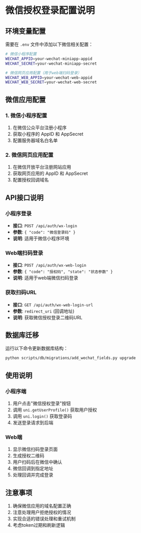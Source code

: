 # 微信授权登录配置说明

## 环境变量配置

需要在 `.env` 文件中添加以下微信相关配置：

```bash
# 微信小程序配置
WECHAT_APPID=your-wechat-miniapp-appid
WECHAT_SECRET=your-wechat-miniapp-secret

# 微信网页应用配置（用于web端扫码登录）
WECHAT_WEB_APPID=your-wechat-web-appid
WECHAT_WEB_SECRET=your-wechat-web-secret
```

## 微信应用配置

### 1. 微信小程序配置

1. 在微信公众平台注册小程序
2. 获取小程序的 AppID 和 AppSecret
3. 配置服务器域名白名单

### 2. 微信网页应用配置

1. 在微信开放平台注册网站应用
2. 获取网页应用的 AppID 和 AppSecret
3. 配置授权回调域名

## API接口说明

### 小程序登录
- **接口**: `POST /api/auth/wx-login`
- **参数**: `{ "code": "微信登录码" }`
- **说明**: 适用于微信小程序环境

### Web端扫码登录
- **接口**: `POST /api/auth/wx-web-login`
- **参数**: `{ "code": "授权码", "state": "状态参数" }`
- **说明**: 适用于web端微信扫码登录

### 获取扫码URL
- **接口**: `GET /api/auth/wx-web-login-url`
- **参数**: `redirect_uri` (回调地址)
- **说明**: 获取微信授权登录二维码URL

## 数据库迁移

运行以下命令更新数据库结构：

```bash
python scripts/db/migrations/add_wechat_fields.py upgrade
```

## 使用说明

### 小程序端
1. 用户点击"微信授权登录"按钮
2. 调用 `uni.getUserProfile()` 获取用户授权
3. 调用 `uni.login()` 获取登录码
4. 发送登录请求到后端

### Web端
1. 显示微信扫码登录页面
2. 生成授权二维码
3. 用户扫码后在微信中确认
4. 微信回调到指定地址
5. 处理回调并完成登录

## 注意事项

1. 确保微信应用的域名配置正确
2. 注意处理用户拒绝授权的情况
3. 实现合适的错误处理和重试机制
4. 考虑token过期和刷新逻辑
